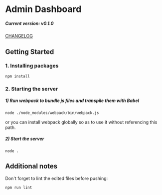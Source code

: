 # Admin Dashboard

##### Current version: v0.1.0
[CHANGELOG](./CHANGELOG.md)


## Getting Started

### 1. Installing packages

```
npm install
```

### 2. Starting the server
##### 1) Run webpack to bundle js files and transpile them with Babel
```
node ./node_modules/webpack/bin/webpack.js
```
or you can install webpack globally so as to use it without referencing this path.

##### 2) Start the server
```
node .
```

## Additional notes
Don't forget to lint the edited files before pushing:
```
npm run lint
```
